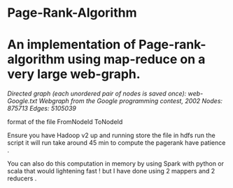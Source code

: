 # Page-Rank-Algorithm
# An implementation of Page-rank-algorithm using map-reduce on a very large web-graph.
<i>
Directed graph (each unordered pair of nodes is saved once): web-Google.txt
Webgraph from the Google programming contest, 2002
Nodes: 875713 Edges: 5105039</i>

format of the file 
FromNodeId    ToNodeId

Ensure you have Hadoop v2 up and running 
store the file in hdfs 
run the script it will run take around 45 min to compute the pagerank 
have patience . 

You can also do this computation in memory by using Spark with python or scala that would lightening fast !
but I have done using 2 mappers and 2 reducers . 
